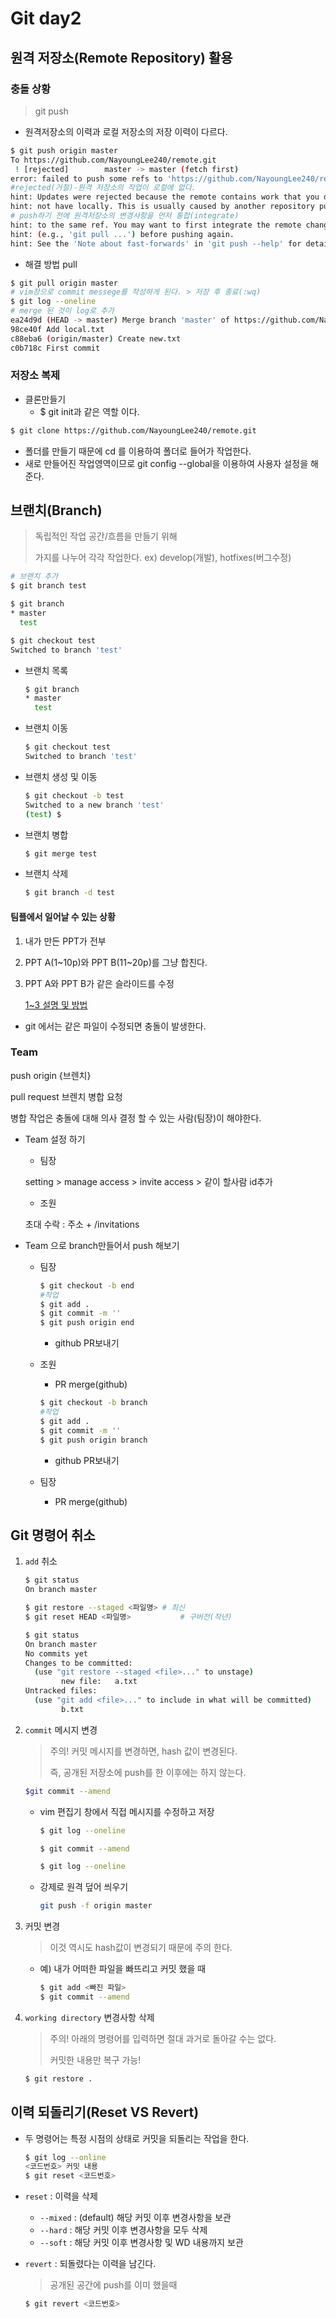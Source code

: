 # Git day2

## 원격 저장소(Remote Repository) 활용

### 충돌 상황

> git push 

* 원격저장소의 이력과 로컬 저장소의 저장 이력이 다르다.

```bash
$ git push origin master
To https://github.com/NayoungLee240/remote.git
 ! [rejected]        master -> master (fetch first)
error: failed to push some refs to 'https://github.com/NayoungLee240/remote.git'
#rejected(거절)-원격 저장소의 작업이 로컬에 없다.
hint: Updates were rejected because the remote contains work that you do
hint: not have locally. This is usually caused by another repository pushing
# push하기 전에 원격저장소의 변경사항을 먼저 통합(integrate)
hint: to the same ref. You may want to first integrate the remote changes
hint: (e.g., 'git pull ...') before pushing again.
hint: See the 'Note about fast-forwards' in 'git push --help' for details.
```

* 해결 방법 pull

```bash
$ git pull origin master
# vim창으로 commit messege를 작성하게 된다. > 저장 후 종료(:wq)
$ git log --oneline
# merge 된 것이 log로 추가
ea24d9d (HEAD -> master) Merge branch 'master' of https://github.com/NayoungLee240/remote into master
98ce40f Add local.txt
c88eba6 (origin/master) Create new.txt
c0b718c First commit
```

### 저장소 복제

* 클론만들기
  * $ git init과 같은 역할 이다.

```bash
$ git clone https://github.com/NayoungLee240/remote.git
```

* 폴더를 만들기 때문에 cd 를 이용하여 폴더로 들어가 작업한다.
* 새로 만들어진 작업영역이므로 git config --global을 이용하여 사용자 설정을 해준다.

## 브랜치(Branch)

> 독립적인 작업 공간/흐름을 만들기 위해
>
> 가지를 나누어 각각 작업한다. ex) develop(개발), hotfixes(버그수정)

```bash
# 브랜치 추가
$ git branch test

$ git branch
* master
  test

$ git checkout test
Switched to branch 'test'
```



* 브랜치 목록

  ```bash
  $ git branch
  * master
    test
  ```

* 브랜치 이동

  ```bash
  $ git checkout test
  Switched to branch 'test'
  ```

  

* 브랜치 생성 및 이동

  ```bash
  $ git checkout -b test
  Switched to a new branch 'test'
  (test) $
  ```

* 브랜치 병합

  ```bash
  $ git merge test
  ```

* 브랜치 삭제

  ```bash
  $ git branch -d test
  ```

  

#### 팀플에서 일어날 수 있는 상황

1. 내가 만든 PPT가 전부

2. PPT A(1~10p)와 PPT B(11~20p)를 그냥 합친다.

3. PPT A와 PPT B가 같은 슬라이드를 수정

   [1~3 설명 및 방법](./branch.md)

* git 에서는 같은 파일이 수정되면 충돌이 발생한다.

### Team

push origin {브렌치}

pull request 브렌치 병합 요청

병합 작업은 충돌에 대해 의사 결정 할 수 있는 사람(팀장)이 해야한다.

* Team 설정 하기

  * 팀장

  setting > manage access > invite access > 같이 할사람 id추가

  * 조원

  초대 수락 : 주소 + /invitations

* Team 으로 branch만들어서 push 해보기

  * 팀장

    ```bash
    $ git checkout -b end
    #작업
    $ git add .
    $ git commit -m ''
    $ git push origin end
    ```

    * github PR보내기

  * 조원

    * PR merge(github)

    ```bash
    $ git checkout -b branch
    #작업
    $ git add .
    $ git commit -m ''
    $ git push origin branch
    ```

    * github PR보내기

  * 팀장

    * PR merge(github)

## Git 명령어 취소

1. `add` 취소

   ```bash
   $ git status
   On branch master
   ```

   ```bash
   $ git restore --staged <파일명>	# 최신
   $ git reset HEAD <파일명>			# 구버전(작년)
   ```

   ```bash
   $ git status
   On branch master
   No commits yet
   Changes to be committed:
     (use "git restore --staged <file>..." to unstage)
           new file:   a.txt
   Untracked files:
     (use "git add <file>..." to include in what will be committed)
           b.txt
   ```

2. `commit` 메시지 변경

   > 주의! 커밋 메시지를 변경하면, hash 값이 변경된다.
   >
   > 즉, 공개된 저장소에 push를 한 이후에는 하지 않는다.

   ```bash
   $git commit --amend
   ```

   * vim 편집기 창에서 직접 메시지를 수정하고 저장

     ```bash
     $ git log --oneline
     
     $ git commit --amend
     
     $ git log --oneline
     ```

   * 강제로 원격 덮어 씌우기

     ```bash
     git push -f origin master
     ```

3. 커밋 변경

   > 이것 역시도 hash값이 변경되기 때문에 주의 한다.

   * 예) 내가 어떠한 파일을 빠뜨리고 커밋 했을 때

     ```bash
     $ git add <빠진 파일>
     $ git commit --amend
     ```

4. `working directory` 변경사항 삭제

   > 주의! 아래의 명령어를 입력하면 절대 과거로 돌아갈 수는 없다.
   >
   > 커밋한 내용만 복구 가능!

   ```bash
   $ git restore .
   ```



## 이력 되돌리기(Reset VS Revert)

* 두 명령어는 특정 시점의 상태로 커밋을 되돌리는 작업을 한다.

  ```bash
  $ git log --online
  <코드번호> 커밋 내용
  $ git reset <코드번호>
  ```

* `reset` : 이력을 삭제

  * `--mixed` : (default) 해당 커밋 이후 변경사항을 보관
  * `--hard` : 해당 커밋 이후 변경사항을 모두 삭제
  * `--soft` : 해당 커밋 이후 변경사항 및 WD 내용까지 보관

* `revert` : 되돌렸다는 이력을 남긴다.

  > 공개된 공간에 push를 이미 했을때

  ```bash
  $ git revert <코드번호>
  ```

  